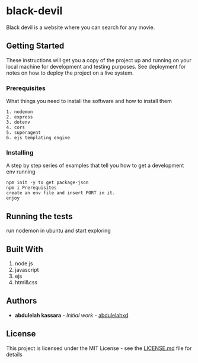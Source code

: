 # black-devil

Black devil is a website where you can search for any movie.

## Getting Started

These instructions will get you a copy of the project up and running on your local machine for development and testing purposes. See deployment for notes on how to deploy the project on a live system.

### Prerequisites

What things you need to install the software and how to install them

```
1. nodemon 
2. express
3. dotenv
4. cors
5. superagent
6. ejs templating engine

```

### Installing

A step by step series of examples that tell you how to get a development env running

```
npm init -y to get package-json
npm i Prerequisites
create an env file and insert PORT in it.
enjoy

```

## Running the tests

run nodemon in ubuntu and start exploring

## Built With

1. node.js
2. javascript
3. ejs 
4. html&css


## Authors

* **abdulelah kassara** - *Initial work* - [abdulelahxd](https://github.com/abdulelahxd)

## License

This project is licensed under the MIT License - see the [LICENSE.md](LICENSE.md) file for details